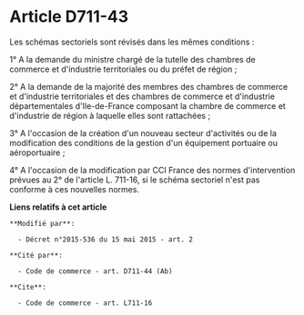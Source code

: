 # Article D711-43

Les schémas sectoriels sont révisés dans les mêmes conditions : 

1° A la demande du ministre chargé de la tutelle des chambres de commerce et d'industrie territoriales ou du préfet de
région ; 

2° A la demande de la majorité des membres des chambres de commerce et d'industrie territoriales et des chambres de commerce
et d'industrie départementales d'Ile-de-France composant la chambre de commerce et d'industrie de région à laquelle elles
sont rattachées ; 

3° A l'occasion de la création d'un nouveau secteur d'activités ou de la modification des conditions de la gestion d'un
équipement portuaire ou aéroportuaire ; 

4° A l'occasion de la modification par CCI France des normes d'intervention prévues au 2° de l'article L. 711-16, si le
schéma sectoriel n'est pas conforme à ces nouvelles normes.

**Liens relatifs à cet article**

	**Modifié par**:

	  - Décret n°2015-536 du 15 mai 2015 - art. 2

	**Cité par**:

	  - Code de commerce - art. D711-44 (Ab)

	**Cite**:

	  - Code de commerce - art. L711-16
